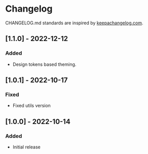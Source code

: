 # Changelog

CHANGELOG.md standards are inspired by [keepachangelog.com](https://keepachangelog.com/en/1.0.0/).

## [1.1.0] - 2022-12-12

### Added

- Design tokens based theming.

## [1.0.1] - 2022-10-17

### Fixed

- Fixed utils version

## [1.0.0] - 2022-10-14

### Added

- Initial release
